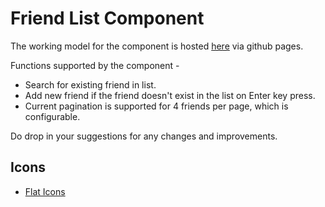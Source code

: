 # Friend List Component

The working model for the component is hosted [here](https://surijatin.github.io/friends-list/) via github pages.

Functions supported by the component -
* Search for existing friend in list.
* Add new friend if the friend doesn't exist in the list on Enter key press.
* Current pagination is supported for 4 friends per page, which is configurable.

Do drop in your suggestions for any changes and improvements.

## Icons 
* [Flat Icons](https://www.flaticon.com/)  
